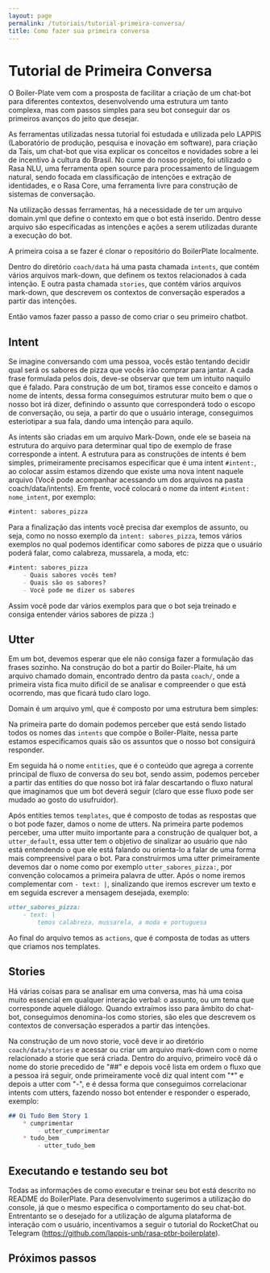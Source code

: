 ```yaml
---
layout: page
permalink: /tutoriais/tutorial-primeira-conversa/
title: Como fazer sua primeira conversa
---
```


# Tutorial de Primeira Conversa

O Boiler-Plate vem com a prosposta de facilitar a criação de um chat-bot para diferentes contextos, desenvolvendo uma estrutura um tanto complexa, mas com passos simples para seu bot conseguir dar os primeiros avanços do jeito que desejar.

As ferramentas utilizadas nessa tutorial foi estudada e utilizada pelo LAPPIS (Laboratório de produção, pesquisa e inovação em software), para criação da Tais, um chat-bot que visa explicar os conceitos e novidades sobre a lei de incentivo à cultura do Brasil. No cume do nosso projeto, foi utilizado o Rasa NLU, uma ferramenta open source para processamento de linguagem natural, sendo focada em classificação de intenções e extração de identidades, e o Rasa Core, uma ferramenta livre para construção de sistemas de conversação.

Na utilização dessas ferramentas, há a necessidade de ter um arquivo domain.yml que define o contexto em que o bot está inserido. Dentro desse arquivo são especificadas as intenções e ações a serem utilizadas durante a execução do bot.

A primeira coisa a se fazer é clonar o repositório do BoilerPlate localmente.

Dentro do diretório `coach/data` há uma pasta chamada `intents`, que contém vários arquivos mark-down, que definem os textos relacionados à cada intenção. E outra pasta chamada `stories`, que contém vários arquivos mark-down, que descrevem os contextos de conversação esperados a partir das intenções.

Então vamos fazer passo a passo de como criar o seu primeiro chatbot.

## Intent

Se imagine conversando com uma pessoa, vocês estão tentando decidir qual será os sabores de pizza que vocês irão comprar para jantar. A cada frase formulada pelos dois, deve-se observar que tem um intuito naquilo que é falado. Para construção de um bot, tiramos esse conceito e damos o nome de intents, dessa forma conseguimos estruturar muito bem o que o nosso bot irá dizer, definindo o assunto que corresponderá todo o escopo de conversação, ou seja, a partir do que o usuário interage, conseguimos esteriotipar a sua fala, dando uma intenção para aquilo.

As intents são criadas em um arquivo Mark-Down, onde ele se baseia na estrutura do arquivo para determinar qual tipo de exemplo de frase corresponde a intent. A estrutura para as construções de intents é bem simples, primeiramente precisamos especificar que é uma intent `#intent:`, ao colocar assim estamos dizendo que existe uma nova intent naquele arquivo (Você pode acompanhar acessando um dos arquivos na pasta coach/data/intents). Em frente, você colocará o nome da intent `#intent: nome_intent`, por exemplo:

``` MarkDown
#intent: sabores_pizza
```

Para a finalização das intents você precisa dar exemplos de assunto, ou seja, como no nosso exemplo da `intent: sabores_pizza`, temos vários exemplos no qual podemos identificar como sabores de pizza que o usuário poderá falar, como calabreza, mussarela, a moda, etc:

``` MarkDown
#intent: sabores_pizza
    - Quais sabores vocês tem?
    - Quais são os sabores?
    - Você pode me dizer os sabores
```

Assim você pode dar vários exemplos para que o bot seja treinado e consiga entender vários sabores de pizza :)

## Utter

Em um bot, devemos esperar que ele não consiga fazer a formulação das frases sozinho. Na construção do bot a partir do Boiler-Plaite, há um arquivo chamado domain, encontrado dentro da pasta `coach/`, onde a primeira vista fica muito dificil de se analisar e compreender o que está ocorrendo, mas que ficará tudo claro logo.

Domain é um arquivo yml, que é composto por uma estrutura bem simples:

Na primeira parte do domain podemos perceber que está sendo listado todos os nomes das `intents` que compõe o Boiler-Plaite, nessa parte estamos especificamos quais são os assuntos que o nosso bot consiguirá responder.

Em seguida há o nome `entities`, que é o conteúdo que agrega a corrente principal de fluxo de conversa do seu bot, sendo assim, podemos perceber a partir das entities do que nosso bot irá falar descartando o fluxo natural que imaginamos  que um bot deverá seguir (claro que esse fluxo pode ser mudado ao gosto do usufruidor).

Após entities temos `templates`, que é composto de todas as respostas que o bot pode fazer, damos o nome de utters. Na primeira parte podemos perceber, uma utter muito importante para a construção de qualquer bot, a `utter_default`, essa utter tem o objetivo de sinalizar ao usuário que não está entendendo o que ele está falando ou orienta-lo a falar de uma forma mais compreensivel para o bot. Para construirmos uma utter primeiramente devemos dar o nome como por exemplo `utter_sabores_pizza:`, por convenção colocamos a primeira palavra de utter. Após o nome iremos complementar com `- text: |`, sinalizando que iremos escrever um texto e em seguida escrever a mensagem desejada, exemplo:

``` MarkDown
utter_sabores_pizza:
    - text: |
        temos calabreza, mussarela, a moda e portuguesa
```

Ao final do arquivo temos as `actions`, que é composta de todas as utters que criamos nos templates.

## Stories

Há várias coisas para se analisar em uma conversa, mas há uma coisa muito essencial em qualquer interação verbal: o assunto, ou um tema que corresponde aquele diálogo. Quando extraímos isso para âmbito do chat-bot, conseguimos denomina-los como stories, são eles que descrevem os contextos de conversação esperados a partir das intenções.

Na construção de um novo storie, você deve ir ao diretório `coach/data/stories` e acessar ou criar um arquivo mark-down com o nome relacionado a storie que será criada. Dentro do arquivo, primeiro você dá o nome do storie precedido de "##" e depois você lista em ordem o fluxo que a pessoa irá seguir, onde primeiramente você diz qual intent com "*" e depois a utter com "-", e é dessa forma que conseguimos correlacionar intents com utters, fazendo nosso bot entender e responder o esperado, exemplo:

``` MarkDown
## Oi Tudo Bem Story 1
    * cumprimentar
        - utter_cumprimentar
    * tudo_bem
        - utter_tudo_bem
```


## Executando e testando seu bot

Todas as informações de como executar e treinar seu bot está descrito no README do BoilerPlate. Para desenvolvimento sugerimos a utilização do console, já que o mesmo especifica o comportamento do seu chat-bot. Entrentanto se o desejado for a utilização de alguma plataforma de interação com o usuário, incentivamos a seguir o tutorial do RocketChat ou Telegram (https://github.com/lappis-unb/rasa-ptbr-boilerplate).

## Próximos passos


